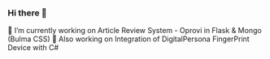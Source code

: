 ### Hi there 👋
🔭 I’m currently working on Article Review System - Oprovi in Flask & Mongo (Bulma CSS)
🔭 Also working on Integration of DigitalPersona FingerPrint Device with C#
<!--
**HashimJaved09/HashimJaved09** is a ✨ _special_ ✨ repository because its `README.md` (this file) appears on your GitHub profile.

Here are some ideas to get you started:

🔭 I’m currently working on ...
- 🌱 I’m currently learning ...
- 👯 I’m looking to collaborate on ...
- 🤔 I’m looking for help with ...
- 💬 Ask me about ...
- 📫 How to reach me: ...
- 😄 Pronouns: ...
- ⚡ Fun fact: ...
-->
